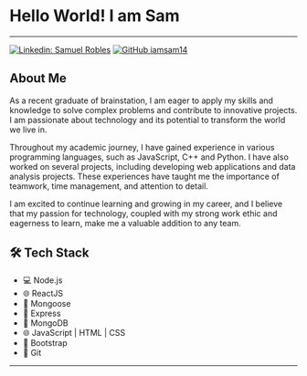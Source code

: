 # Hello World! I am Sam

---

[![Linkedin: Samuel Robles](https://img.shields.io/badge/-Samuel_Robles-blue?style=flat-square&logo=Linkedin&logoColor=white&link=https://www.linkedin.com/in/chefsrobles/)](https://www.linkedin.com/in/chefsrobles/)
[![GitHub iamsam14](https://img.shields.io/github/followers/iamsam14?label=follow&style=social)](https://github.com/iamsam14)

## About Me

As a recent graduate of brainstation, I am eager to apply my skills and knowledge to solve complex problems and contribute to innovative projects. I am passionate about technology and its potential to transform the world we live in.

Throughout my academic journey, I have gained experience in various programming languages, such as JavaScript, C++ and Python. I have also worked on several projects, including developing web applications and data analysis projects. These experiences have taught me the importance of teamwork, time management, and attention to detail.

I am excited to continue learning and growing in my career, and I believe that my passion for technology, coupled with my strong work ethic and eagerness to learn, make me a valuable addition to any team.

## 🛠 Tech Stack

- 💻 Node.js
- 🌐 ReactJS
- 🦊 Mongoose
- 🐙 Express
- 🐘 MongoDB
- 🌐 JavaScript | HTML | CSS
- 🦜 Bootstrap
- 🔧 Git

---
